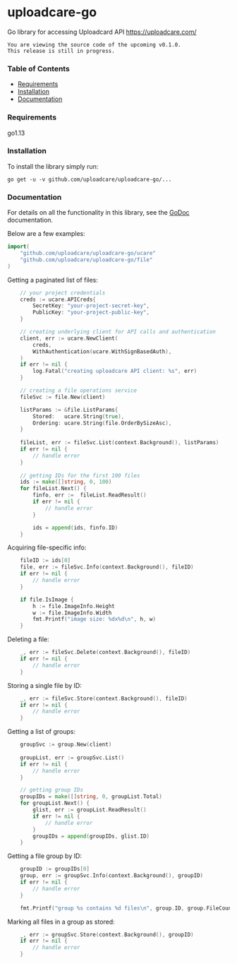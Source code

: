 # uploadcare-go

Go library for accessing Uploadcard API https://uploadcare.com/

```
You are viewing the source code of the upcoming v0.1.0.
This release is still in progress.
```

### Table of Contents

- [Requirements](#requirements)
- [Installation](#installation)
- [Documentation](#documentation)

### Requirements

go1.13

### Installation

To install the library simply run:

```
go get -u -v github.com/uploadcare/uploadcare-go/...
```

### Documentation

For details on all the functionality in this library, see the
[GoDoc](https://godoc.org/github.com/uploadcare/uploadcare-go/ucare)
documentation.

Below are a few examples:


```go
import(
	"github.com/uploadcare/uploadcare-go/ucare"
	"github.com/uploadcare/uploadcare-go/file"
)
```

Getting a paginated list of files:

```go
	// your project credentials
	creds := ucare.APICreds{
		SecretKey: "your-project-secret-key",
		PublicKey: "your-project-public-key",
	}

	// creating underlying client for API calls and authentication
	client, err := ucare.NewClient(
		creds,
		WithAuthentication(ucare.WithSignBasedAuth),
	)
	if err != nil {
		log.Fatal("creating uploadcare API client: %s", err)
	}

	// creating a file operations service
	fileSvc := file.New(client) 

	listParams := &file.ListParams{
		Stored:   ucare.String(true),
		Ordering: ucare.String(file.OrderBySizeAsc),
	}
	
	fileList, err := fileSvc.List(context.Background(), listParams)
	if err != nil {
		// handle error
	}
			
	// getting IDs for the first 100 files
	ids := make([]string, 0, 100)
	for fileList.Next() {
		finfo, err :=  fileList.ReadResult()
		if err != nil {
			// handle error
		}

		ids = append(ids, finfo.ID)
	}
```

Acquiring file-specific info:

```go
	fileID := ids[0]
	file, err := fileSvc.Info(context.Background(), fileID)
	if err != nil {
		// handle error
	}

	if file.IsImage {
		h := file.ImageInfo.Height
		w := file.ImageInfo.Width
		fmt.Printf("image size: %dx%d\n", h, w)
	}
```

Deleting a file:

```go
	_, err := fileSvc.Delete(context.Background(), fileID)
	if err != nil {
		// handle error
	}
```

Storing a single file by ID:

```go
	_, err := fileSvc.Store(context.Background(), fileID)
	if err != nil {
		// handle error
	}
```

Getting a list of groups:

```go
	groupSvc := group.New(client)
	
	groupList, err := groupSvc.List()
	if err != nil {
		// handle error
	}

	// getting group IDs
	groupIDs = make([]string, 0, groupList.Total)
	for groupList.Next() {
		glist, err := groupList.ReadResult()
		if err != nil {
			// handle error
		}
		groupIDs = append(groupIDs, glist.ID)
	}

```

Getting a file group by ID:

```go
	groupID := groupIDs[0]
	group, err := groupSvc.Info(context.Background(), groupID)
	if err != nil {
		// handle error
	}

	fmt.Printf("group %s contains %d files\n", group.ID, group.FileCount)

```

Marking all files in a group as stored:

```go
	_, err := groupSvc.Store(context.Background(), groupID)
	if err != nil {
		// handle error
	}
```
